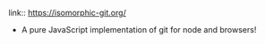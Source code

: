 link:: https://isomorphic-git.org/

- A pure JavaScript implementation of git for node and browsers!